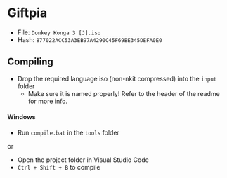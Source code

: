 # Giftpia
- File: `Donkey Konga 3 [J].iso`
- Hash: `877022ACC53A3EB97A4290C45F69BE345DEFA0E0`


## Compiling
- Drop the required language iso (non-nkit compressed) into the `input` folder
    - Make sure it is named properly! Refer to the header of the readme for more info.
#### Windows
- Run `compile.bat` in the `tools` folder

or  

- Open the project folder in Visual Studio Code
- `Ctrl + Shift + B` to compile